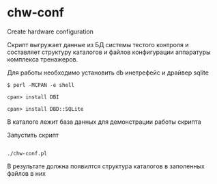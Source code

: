 # chw-conf
Create hardware configuration

Скрипт выгружает данные из БД системы тестого контроля и составляет структуру каталогов и файлов конфигурации аппаратуры комплекса тренажеров.

Для работы необходимо установить db инетрефейс и драйвер sqlite

<code>$ perl -MCPAN -e shell</code>

<code>cpan> install DBI</code>

<code>cpan> install DBD::SQLite</code>

В каталоге лежит база данных для демонстрации работы скрипта

Запустить скрипт

<code>
./chw-conf.pl
</code>

В результате должна появилтся структура каталогов в заполенных файлов в них

